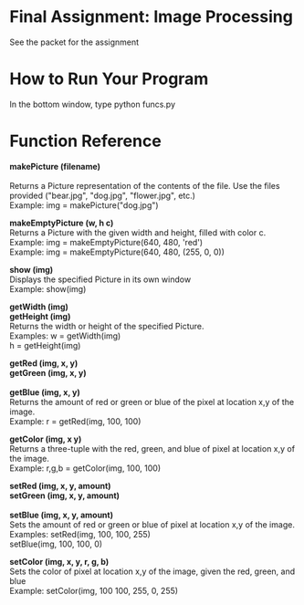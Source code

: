 # Final Assignment: Image Processing
See the packet for the assignment


# How to Run Your Program
In the bottom window, type
python funcs.py


# Function Reference

**makePicture (filename)**<br>			
Returns a Picture representation of the contents of the file. Use the files provided ("bear.jpg", "dog.jpg", "flower.jpg", etc.)<br>
Example:	img = makePicture("dog.jpg")<br>

**makeEmptyPicture (w, h c)**	<br>
Returns a Picture with the given width and height, filled with color c. <br>
Example:	img = makeEmptyPicture(640, 480, 'red')<br>
Example:	img = makeEmptyPicture(640, 480, (255, 0, 0))<br>

**show (img)**	<br>
Displays the specified Picture in its own window <br>
Example:	show(img)<br>

		
**getWidth (img)**	<br>
**getHeight (img)** 	<br>
Returns the width or height of the specified Picture. <br>
Examples:	w = getWidth(img)<br>
		      h = getHeight(img)<br>


**getRed (img, x, y)**	<br>
**getGreen (img, x, y)**<br>	
**getBlue (img, x, y)**<br>
Returns the amount of red or green or blue of the pixel at location x,y of the image.<br>
Example: 	r = getRed(img, 100, 100)<br>

**getColor (img, x y)**	<br>
Returns a three-tuple with the red, green, and blue of pixel at location x,y of the image.<br>
Example: 	r,g,b = getColor(img, 100, 100)<br>

**setRed (img, x, y, amount)**<br>
**setGreen (img, x, y, amount)**<br>	
**setBlue (img, x, y, amount)**	<br>
Sets the amount of red or green or blue of pixel at location x,y of the image.<br>
Examples: 	setRed(img, 100, 100, 255)<br>
            setBlue(img, 100, 100, 0)<br>

**setColor (img, x, y, r, g, b)**	<br>
Sets the color of pixel at location x,y of the image, given the red, green, and blue<br>
Example: 	setColor(img, 100 100, 255, 0, 255)<br>
